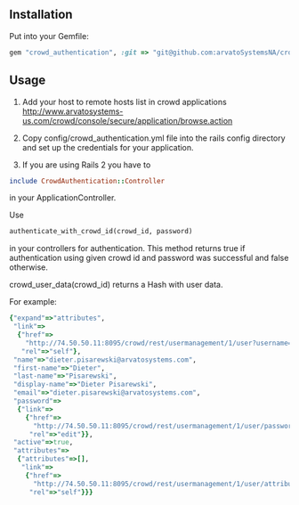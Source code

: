 Installation
------------

Put into your Gemfile:

```ruby
gem "crowd_authentication", :git => "git@github.com:arvatoSystemsNA/crowd_authentication.git"
```

Usage
-----

1. Add your host to remote hosts list in crowd applications http://www.arvatosystems-us.com/crowd/console/secure/application/browse.action

2. Copy config/crowd_authentication.yml file into the rails config directory and set up the credentials for your application.

3. If you are using Rails 2 you have to

```ruby
include CrowdAuthentication::Controller
```

in your ApplicationController.

Use

```ruby
authenticate_with_crowd_id(crowd_id, password)
```

in your controllers for authentication. This method returns true if authentication using given crowd id and password was successful and false otherwise.

crowd_user_data(crowd_id) returns a Hash with user data.

For example:

```ruby
{"expand"=>"attributes",
 "link"=>
  {"href"=>
    "http://74.50.50.11:8095/crowd/rest/usermanagement/1/user?username=dieter.pisarewski@arvatosystems.com",
   "rel"=>"self"},
 "name"=>"dieter.pisarewski@arvatosystems.com",
 "first-name"=>"Dieter",
 "last-name"=>"Pisarewski",
 "display-name"=>"Dieter Pisarewski",
 "email"=>"dieter.pisarewski@arvatosystems.com",
 "password"=>
  {"link"=>
    {"href"=>
      "http://74.50.50.11:8095/crowd/rest/usermanagement/1/user/password?username=dieter.pisarewski@arvatosystems.com",
     "rel"=>"edit"}},
 "active"=>true,
 "attributes"=>
  {"attributes"=>[],
   "link"=>
    {"href"=>
      "http://74.50.50.11:8095/crowd/rest/usermanagement/1/user/attribute?username=dieter.pisarewski@arvatosystems.com",
     "rel"=>"self"}}}
```
